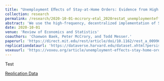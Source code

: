 ```yaml
---
title: "Unemployment Eﬀects of Stay-at-Home Orders: Evidence from High Frequency Claims Data"
collection: research
permalink: /research/2020-10-01-mccrory-etal_2020restat_unemploymenteffects
abstract: 'We use the high-frequency, decentralized implementation of Stay-at-Home orders in the U.S. to disentangle the labor market effects of SAH orders from the general economic disruption wrought by the COVID-19 pandemic. We find that each week of SAH exposure increased a state&apos;s weekly initial unemployment insurance (UI) claims by 1.9% of its employment level relative to other states. A back-of-the-envelope calculation implies that, of the 17 million UI claims between March 14 and April 4, only 4 million were attributable to SAH orders. We present a currency union model to provide conditions for mapping this estimate to aggregate employment losses.'
date: 2020-10-01
venue: 'Review of Economics and Statistics'
coauthors: 'Chaewon Baek, Peter McCrory, and Todd Messer.'
paperurl: 'https://direct.mit.edu/rest/article/doi/10.1162/rest_a_00996/97731/Unemployment-Effects-of-Stay-at-Home-Orders?searchresult=1'
replicationdataurl: 'https://dataverse.harvard.edu/dataset.xhtml?persistentId=doi:10.7910/DVN/RKPFLB'
voxeuurl: 'https://voxeu.org/article/unemployment-effects-stay-home-orders'
---
```

Test

[Replication Data](https://dataverse.harvard.edu/dataset.xhtml?persistentId=doi:10.7910/DVN/RKPFLB)